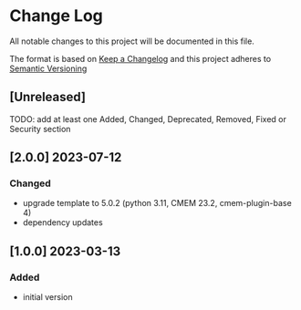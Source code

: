 # Change Log

All notable changes to this project will be documented in this file.

The format is based on [Keep a Changelog](http://keepachangelog.com/) and this project adheres to [Semantic Versioning](https://semver.org/)

## [Unreleased]

TODO: add at least one Added, Changed, Deprecated, Removed, Fixed or Security section

## [2.0.0] 2023-07-12

### Changed

- upgrade template to 5.0.2 (python 3.11, CMEM 23.2, cmem-plugin-base 4)
- dependency updates

## [1.0.0] 2023-03-13

### Added

- initial version
